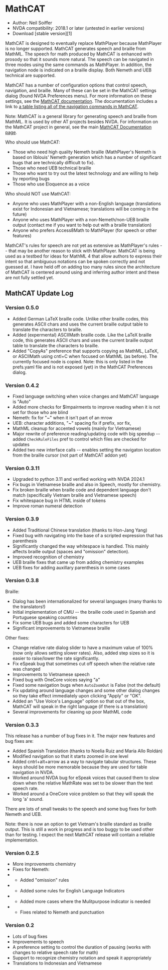 # MathCAT

* Author: Neil Soiffer
* NVDA compatibility: 2018.1 or later (untested in earlier versions)
* Download [stable version][1]

MathCAT is designed to eventually replace MathPlayer because MathPlayer is no longer supported. MathCAT generates speech and braille from MathML. The speech for math produced by MathCAT is enhanced with prosody so that it sounds more natural. The speech can be navigated in three modes using the same commands as MathPlayer. In addition, the navigation node is indicated on a braille display. Both Nemeth and UEB technical are supported.

MathCAT has a number of configuration options that control speech, navigation, and braille.
Many of these can be set in the MathCAT settings dialog (found NVDA Preferences menu).
For more information on these settings, see the [MathCAT documentation](https://nsoiffer.github.io/MathCAT/users.html).
The documentation includes a link to [a table listing all of the navigation commands in MathCAT](https://nsoiffer.github.io/MathCAT/nav-commands.html).

Note: MathCAT is a general library for generating speech and braille from MathML. It is used by other AT projects besides NVDA. For information on the MathCAT project in general, see the main [MathCAT Documentation page](https://nsoiffer.github.io/MathCAT).


Who should use MathCAT:

* Those who need high quality Nemeth braille (MathPlayer's Nemeth is based on liblouis' Nemeth generation which has a number of significant bugs that are technically difficult to fix).
* Those who need UEB technical braille
* Those who want to try out the latest technology and are willing to help by reporting bugs
* Those who use Eloquence as a voice

Who should NOT use MathCAT:

* Anyone who uses MathPlayer with a non-English language (translations exist for Indonesian and Vietnamese; translations will be coming in the future)
* Anyone who uses MathPlayer with a non-Nemeth/non-UEB braille output (contact me if you want to help out with a braille translation)
* Anyone who prefers Access8Math to MathPlayer (for speech or other features)

MathCAT's rules for speech are not yet as extensive as MathPlayer's rules -- that may be another reason to stick with MathPlayer. MathCAT is being used as a testbed for ideas for MathML 4 that allow authors to express their intent so that ambiguous notations can be spoken correctly and not guessed at. I have held off on adding too many rules since the architecture of MathCAT is centered around using and inferring author intent and these are not fully settled yet.

## MathCAT Update Log

### Version 0.5.0
* Added German LaTeX braille code. Unlike other braille codes, this generates ASCII chars and uses the current braille output table to translate the characters to braille.
* Added (expermental) ASCIIMath braille code. Like the LaTeX braille code, this generates ASCII chars and uses the current braille output table to translate the characters to braille.
* Added "CopyAs" preference that supports copying as MathML, LaTeX, or ASCIIMath using cntl+C when focused on MathML (as before). The currently focused node is copied. Note: this is only listed in the prefs.yaml file and is not exposed (yet) in the MathCAT Preferences dialog.

### Version 0.4.2
* Fixed language switching when voice changes and MathCAT language is "Auto"
* Added more checks for $Impairments to improve reading when it is not set for those who are blind
* Nemeth: fix for "~" when it isn't part of an mrow
* UEB: character additions, "~" spacing fix if prefix, xor fix, 
* MathML cleanup for accented vowels (mainly for Vietnamese)
* Major rewrite of preference reading/updating code with big speedup -- added `CheckRuleFiles` pref to control which files are checked for updates
* Added two new interface calls -- enables setting the navigaton location from the braille cursor (not part of MathCAT addon yet)

### Version 0.3.11
* Upgraded to python 3.11 and verified working with NVDA 2024.1
* Fix bugs in Vietnamese braille and also in Speech, mostly for chemistry.
* Fix broken braille when braille code and dependent language don't match (specifically Vietnam braille and Vietnamese speech)
* Fix whitespace bug in HTML inside of tokens
* Improve roman numeral detection


### Version 0.3.9
* Added Traditional Chinese translation (thanks to Hon-Jang Yang)
* Fixed bug with navigating into the base of a scripted expression that has parenthesis
* Significantly changed the way whitespace is handled. This mainly affects braille output (spaces and "omission" detection).
* Improved recognition of chemistry
* UEB braille fixes that came up from adding chemistry examples
* UEB fixes for adding auxillary parenthesis in some cases


### Version 0.3.8
Braille:
* Dialog has been internationalized for several languages (many thanks to the translators!)
* Initial implementation of CMU -- the braille code used in Spanish and Portuguese speaking countries
* Fix some UEB bugs and added some characters for UEB
* Significant improvements to Vietnamese braille

Other fixes:
* Change relative rate dialog slider to have a maximum value of 100% (now only allows setting slower rates). Also, added step sizes so it is easier to raise/lower the rate significantly.
* Fix eSpeak bug that sometimes cut off speech when the relative rate was changed
* Improvements to Vietnamese speech
* Fixed bug with OneCore voices saying "a"
* Fixed some navigation bugs when `AutoZoomOut` is False (not the default)
* Fix updating around language changes and some other dialog changes so they take effect immediately upon clicking "Apply" or "OK".
* Added an "Use Voice's Language" option so that out of the box, MathCAT will speak in the right language (if there is a translation)
* Several improvements for cleaning up poor MathML code

### Version 0.3.3
This release has a number of bug fixes in it. The major new features and bug fixes are:
* Added Spanish Translation (thanks to Noelia Ruiz and  María Allo Roldán)
* Modified navigation so that it starts zoomed in one level
* Added cntrl+alt+arrow as a way to navigate tabular structures. These keys should be more memorable because they are used for table navigation in NVDA.
* Worked around NVDA bug for eSpeak voices that caused them to slow down when the relative MathRate was set to be slower than the text speech rate.
* Worked around a OneCore voice problem so that they will speak the long 'a' sound.

There are lots of small tweaks to the speech and some bug fixes for both Nemeth and UEB.

Note: there is now an option to get Vietnam's braille standard as braille output. This is still a work in progress and is too buggy to be used other than for testing. I expect the next MathCAT release will contain a reliable implementation.

### Version 0.2.5
* More improvements chemistry
* Fixes for Nemeth:
* * Added "omission" rules
* * Added some rules for English Language Indicators
* * Added more cases where the Mulitpurpose indicator is needed
* * Fixes related to Nemeth and punctuation

### Version 0.2
* Lots of bug fixes
* Improvements to speech
* A preference setting to control the duration of pausing (works with changes to relative speech rate for math)
* Support to recognize chemistry notation and speak it appropriately
* Translations to Indonesian and Vietnamese

